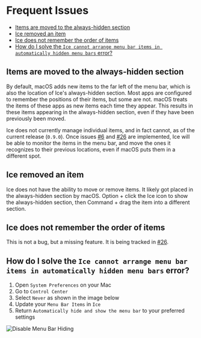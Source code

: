 # Frequent Issues <!-- omit in toc -->

- [Items are moved to the always-hidden section](#items-are-moved-to-the-always-hidden-section)
- [Ice removed an item](#ice-removed-an-item)
- [Ice does not remember the order of items](#ice-does-not-remember-the-order-of-items)
- [How do I solve the `Ice cannot arrange menu bar items in automatically hidden menu bars` error?](#how-do-i-solve-the-ice-cannot-arrange-menu-bar-items-in-automatically-hidden-menu-bars-error)

## Items are moved to the always-hidden section

By default, macOS adds new items to the far left of the menu bar, which is also the location of Ice's always-hidden section. Most apps are configured
to remember the positions of their items, but some are not. macOS treats the items of these apps as new items each time they appear. This results in
these items appearing in the always-hidden section, even if they have been previously been moved.

Ice does not currently manage individual items, and in fact cannot, as of the current release (`0.9.0`). Once issues
[#6](https://github.com/jordanbaird/Ice/issues/6) and [#26](https://github.com/jordanbaird/Ice/issues/26) are implemented, Ice will be able to
monitor the items in the menu bar, and move the ones it recognizes to their previous locations, even if macOS puts them in a different spot.

## Ice removed an item

Ice does not have the ability to move or remove items. It likely got placed in the always-hidden section by macOS. Option + click the Ice icon to show
the always-hidden section, then Command + drag the item into a different section.

## Ice does not remember the order of items

This is not a bug, but a missing feature. It is being tracked in [#26](https://github.com/jordanbaird/Ice/issues/26).

## How do I solve the `Ice cannot arrange menu bar items in automatically hidden menu bars` error?

1. Open `System Preferences` on your Mac
2. Go to `Control Center`
3. Select `Never` as shown in the image below
4. Update your `Menu Bar Items` in `Ice`
5. Return `Automatically hide and show the menu bar` to your preferred settings

![Disable Menu Bar Hiding](https://github.com/user-attachments/assets/74c1fde6-d310-4fe3-9f2b-703d8ccb636a)
